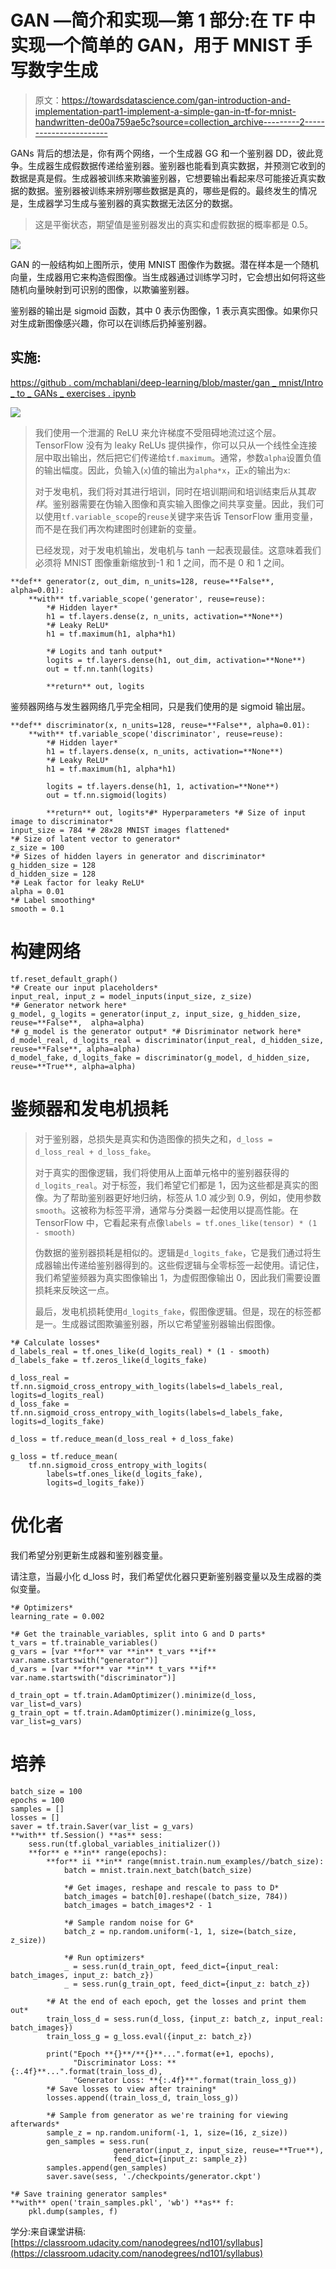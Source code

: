 # GAN —简介和实现—第 1 部分:在 TF 中实现一个简单的 GAN，用于 MNIST 手写数字生成

> 原文：<https://towardsdatascience.com/gan-introduction-and-implementation-part1-implement-a-simple-gan-in-tf-for-mnist-handwritten-de00a759ae5c?source=collection_archive---------2----------------------->

GANs 背后的想法是，你有两个网络，一个生成器 GG 和一个鉴别器 DD，彼此竞争。生成器生成假数据传递给鉴别器。鉴别器也能看到真实数据，并预测它收到的数据是真是假。生成器被训练来欺骗鉴别器，它想要输出看起来尽可能接近真实数据的数据。鉴别器被训练来辨别哪些数据是真的，哪些是假的。最终发生的情况是，生成器学习生成与鉴别器的真实数据无法区分的数据。

> 这是平衡状态，期望值是鉴别器发出的真实和虚假数据的概率都是 0.5。

![](img/5093689fa90965cdc85240c1d930269b.png)

GAN 的一般结构如上图所示，使用 MNIST 图像作为数据。潜在样本是一个随机向量，生成器用它来构造假图像。当生成器通过训练学习时，它会想出如何将这些随机向量映射到可识别的图像，以欺骗鉴别器。

鉴别器的输出是 sigmoid 函数，其中 0 表示伪图像，1 表示真实图像。如果你只对生成新图像感兴趣，你可以在训练后扔掉鉴别器。

## 实施:

[https://github . com/mchablani/deep-learning/blob/master/gan _ mnist/Intro _ to _ GANs _ exercises . ipynb](https://github.com/mchablani/deep-learning/blob/master/gan_mnist/Intro_to_GANs_Exercises.ipynb)

![](img/f4c8da9978ed9685a07c15abbfee6224.png)

> 我们使用一个泄漏的 ReLU 来允许梯度不受阻碍地流过这个层。TensorFlow 没有为 leaky ReLUs 提供操作，你可以只从一个线性全连接层中取出输出，然后把它们传递给`tf.maximum`。通常，参数`alpha`设置负值的输出幅度。因此，负输入(`x`)值的输出为`alpha*x`，正`x`的输出为`x`:
> 
> 对于发电机，我们将对其进行培训，同时在培训期间和培训结束后从其*取样*。鉴别器需要在伪输入图像和真实输入图像之间共享变量。因此，我们可以使用`tf.variable_scope`的`reuse`关键字来告诉 TensorFlow 重用变量，而不是在我们再次构建图时创建新的变量。
> 
> 已经发现，对于发电机输出，发电机与 tanh 一起表现最佳。这意味着我们必须将 MNIST 图像重新缩放到-1 和 1 之间，而不是 0 和 1 之间。

```
**def** generator(z, out_dim, n_units=128, reuse=**False**,  alpha=0.01):    
    **with** tf.variable_scope('generator', reuse=reuse):
        *# Hidden layer*
        h1 = tf.layers.dense(z, n_units, activation=**None**)
        *# Leaky ReLU*
        h1 = tf.maximum(h1, alpha*h1)

        *# Logits and tanh output*
        logits = tf.layers.dense(h1, out_dim, activation=**None**)
        out = tf.nn.tanh(logits)

        **return** out, logits
```

鉴频器网络与发生器网络几乎完全相同，只是我们使用的是 sigmoid 输出层。

```
**def** discriminator(x, n_units=128, reuse=**False**, alpha=0.01):
    **with** tf.variable_scope('discriminator', reuse=reuse):
        *# Hidden layer*
        h1 = tf.layers.dense(x, n_units, activation=**None**)
        *# Leaky ReLU*
        h1 = tf.maximum(h1, alpha*h1)

        logits = tf.layers.dense(h1, 1, activation=**None**)
        out = tf.nn.sigmoid(logits)

        **return** out, logits*#* Hyperparameters *# Size of input image to discriminator*
input_size = 784 *# 28x28 MNIST images flattened*
*# Size of latent vector to generator*
z_size = 100
*# Sizes of hidden layers in generator and discriminator*
g_hidden_size = 128
d_hidden_size = 128
*# Leak factor for leaky ReLU*
alpha = 0.01
*# Label smoothing* 
smooth = 0.1
```

# 构建网络

```
tf.reset_default_graph() 
*# Create our input placeholders* 
input_real, input_z = model_inputs(input_size, z_size)  
*# Generator network here* 
g_model, g_logits = generator(input_z, input_size, g_hidden_size, reuse=**False**,  alpha=alpha) 
*# g_model is the generator output* *# Disriminator network here* 
d_model_real, d_logits_real = discriminator(input_real, d_hidden_size, reuse=**False**, alpha=alpha) 
d_model_fake, d_logits_fake = discriminator(g_model, d_hidden_size, reuse=**True**, alpha=alpha)
```

# 鉴频器和发电机损耗

> 对于鉴别器，总损失是真实和伪造图像的损失之和，`d_loss = d_loss_real + d_loss_fake`。
> 
> 对于真实的图像逻辑，我们将使用从上面单元格中的鉴别器获得的`d_logits_real`。对于标签，我们希望它们都是 1，因为这些都是真实的图像。为了帮助鉴别器更好地归纳，标签从 1.0 减少到 0.9，例如，使用参数`smooth`。这被称为标签平滑，通常与分类器一起使用以提高性能。在 TensorFlow 中，它看起来有点像`labels = tf.ones_like(tensor) * (1 - smooth)`
> 
> 伪数据的鉴别器损耗是相似的。逻辑是`d_logits_fake`，它是我们通过将生成器输出传递给鉴别器得到的。这些假逻辑与全零标签一起使用。请记住，我们希望鉴频器为真实图像输出 1，为虚假图像输出 0，因此我们需要设置损耗来反映这一点。
> 
> 最后，发电机损耗使用`d_logits_fake`，假图像逻辑。但是，现在的标签都是一。生成器试图欺骗鉴别器，所以它希望鉴别器输出假图像。

```
*# Calculate losses*
d_labels_real = tf.ones_like(d_logits_real) * (1 - smooth)
d_labels_fake = tf.zeros_like(d_logits_fake)

d_loss_real = tf.nn.sigmoid_cross_entropy_with_logits(labels=d_labels_real, logits=d_logits_real)
d_loss_fake = tf.nn.sigmoid_cross_entropy_with_logits(labels=d_labels_fake, logits=d_logits_fake)

d_loss = tf.reduce_mean(d_loss_real + d_loss_fake)

g_loss = tf.reduce_mean(
    tf.nn.sigmoid_cross_entropy_with_logits(
        labels=tf.ones_like(d_logits_fake), 
        logits=d_logits_fake))
```

# 优化者

我们希望分别更新生成器和鉴别器变量。

请注意，当最小化 d_loss 时，我们希望优化器只更新鉴别器变量以及生成器的类似变量。

```
*# Optimizers*
learning_rate = 0.002

*# Get the trainable_variables, split into G and D parts*
t_vars = tf.trainable_variables()
g_vars = [var **for** var **in** t_vars **if** var.name.startswith("generator")]
d_vars = [var **for** var **in** t_vars **if** var.name.startswith("discriminator")]

d_train_opt = tf.train.AdamOptimizer().minimize(d_loss, var_list=d_vars)
g_train_opt = tf.train.AdamOptimizer().minimize(g_loss, var_list=g_vars)
```

# 培养

```
batch_size = 100
epochs = 100
samples = []
losses = []
saver = tf.train.Saver(var_list = g_vars)
**with** tf.Session() **as** sess:
    sess.run(tf.global_variables_initializer())
    **for** e **in** range(epochs):
        **for** ii **in** range(mnist.train.num_examples//batch_size):
            batch = mnist.train.next_batch(batch_size)

            *# Get images, reshape and rescale to pass to D*
            batch_images = batch[0].reshape((batch_size, 784))
            batch_images = batch_images*2 - 1

            *# Sample random noise for G*
            batch_z = np.random.uniform(-1, 1, size=(batch_size, z_size))

            *# Run optimizers*
            _ = sess.run(d_train_opt, feed_dict={input_real: batch_images, input_z: batch_z})
            _ = sess.run(g_train_opt, feed_dict={input_z: batch_z})

        *# At the end of each epoch, get the losses and print them out*
        train_loss_d = sess.run(d_loss, {input_z: batch_z, input_real: batch_images})
        train_loss_g = g_loss.eval({input_z: batch_z})

        print("Epoch **{}**/**{}**...".format(e+1, epochs),
              "Discriminator Loss: **{:.4f}**...".format(train_loss_d),
              "Generator Loss: **{:.4f}**".format(train_loss_g))    
        *# Save losses to view after training*
        losses.append((train_loss_d, train_loss_g))

        *# Sample from generator as we're training for viewing afterwards*
        sample_z = np.random.uniform(-1, 1, size=(16, z_size))
        gen_samples = sess.run(
                       generator(input_z, input_size, reuse=**True**),
                       feed_dict={input_z: sample_z})
        samples.append(gen_samples)
        saver.save(sess, './checkpoints/generator.ckpt')

*# Save training generator samples*
**with** open('train_samples.pkl', 'wb') **as** f:
    pkl.dump(samples, f)
```

学分:来自课堂讲稿:[https://classroom.udacity.com/nanodegrees/nd101/syllabus](https://classroom.udacity.com/nanodegrees/nd101/syllabus)